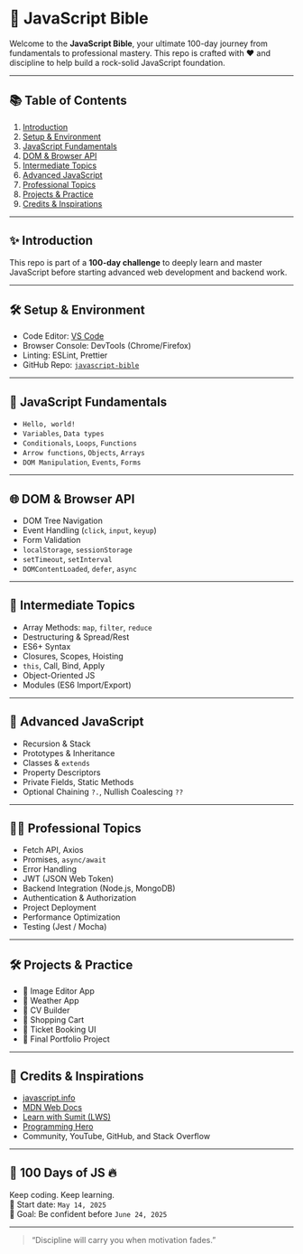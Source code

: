 # 📖 JavaScript Bible

Welcome to the **JavaScript Bible**, your ultimate 100-day journey from fundamentals to professional mastery. This repo is crafted with ❤️ and discipline to help build a rock-solid JavaScript foundation.

---

## 📚 Table of Contents

1. [Introduction](#introduction)
2. [Setup & Environment](#setup--environment)
3. [JavaScript Fundamentals](#javascript-fundamentals)
4. [DOM & Browser API](#dom--browser-api)
5. [Intermediate Topics](#intermediate-topics)
6. [Advanced JavaScript](#advanced-javascript)
7. [Professional Topics](#professional-topics)
8. [Projects & Practice](#projects--practice)
9. [Credits & Inspirations](#credits--inspirations)

---

## ✨ Introduction

This repo is part of a **100-day challenge** to deeply learn and master JavaScript before starting advanced web development and backend work.

---

## 🛠 Setup & Environment

- Code Editor: [VS Code](https://code.visualstudio.com/)
- Browser Console: DevTools (Chrome/Firefox)
- Linting: ESLint, Prettier
- GitHub Repo: [`javascript-bible`](https://github.com/your-username/javascript-bible)

---

## 🧩 JavaScript Fundamentals

- `Hello, world!`
- `Variables`, `Data types`
- `Conditionals`, `Loops`, `Functions`
- `Arrow functions`, `Objects`, `Arrays`
- `DOM Manipulation`, `Events`, `Forms`

---

## 🌐 DOM & Browser API

- DOM Tree Navigation
- Event Handling (`click`, `input`, `keyup`)
- Form Validation
- `localStorage`, `sessionStorage`
- `setTimeout`, `setInterval`
- `DOMContentLoaded`, `defer`, `async`

---

## 🚀 Intermediate Topics

- Array Methods: `map`, `filter`, `reduce`
- Destructuring & Spread/Rest
- ES6+ Syntax
- Closures, Scopes, Hoisting
- `this`, Call, Bind, Apply
- Object-Oriented JS
- Modules (ES6 Import/Export)

---

## 🧠 Advanced JavaScript

- Recursion & Stack
- Prototypes & Inheritance
- Classes & `extends`
- Property Descriptors
- Private Fields, Static Methods
- Optional Chaining `?.`, Nullish Coalescing `??`

---

## 👨‍💻 Professional Topics

- Fetch API, Axios
- Promises, `async/await`
- Error Handling
- JWT (JSON Web Token)
- Backend Integration (Node.js, MongoDB)
- Authentication & Authorization
- Project Deployment
- Performance Optimization
- Testing (Jest / Mocha)

---

## 🛠 Projects & Practice

- 🔹 Image Editor App  
- 🔹 Weather App  
- 🔹 CV Builder  
- 🔹 Shopping Cart  
- 🔹 Ticket Booking UI  
- 🔹 Final Portfolio Project

---

## 🙏 Credits & Inspirations

- [javascript.info](https://javascript.info/)
- [MDN Web Docs](https://developer.mozilla.org/)
- [Learn with Sumit (LWS)](https://learnwithsumit.com/)
- [Programming Hero](https://web.programming-hero.com/)
- Community, YouTube, GitHub, and Stack Overflow

---

## 📅 100 Days of JS 🔥

Keep coding. Keep learning.  
📌 Start date: `May 14, 2025`  
🎯 Goal: Be confident before `June 24, 2025`

---

> “Discipline will carry you when motivation fades.”

